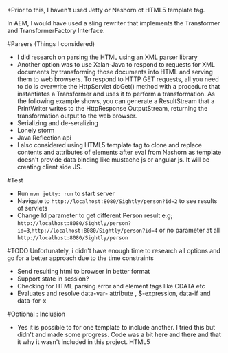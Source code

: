 
*Prior to this, I haven't used Jetty or Nashorn ot HTML5 template tag.

In AEM, I would have used a sling rewriter that implements the Transformer and TransformerFactory Interface.

#Parsers (Things I considered)

- I did research on parsing the HTML using an XML parser library
- Another option was to use Xalan-Java to respond to requests for XML documents by transforming those documents into HTML and serving them to web browsers. To respond to HTTP GET requests, all you need to do is overwrite the HttpServlet doGet() method with a procedure that instantiates a Transformer and uses it to perform a transformation. As the following example shows, you can generate a ResultStream that a PrintWriter writes to the HttpResponse OutputStream, returning the transformation output to the web browser.
- Serializing and de-seralizing
- Lonely storm
- Java Reflection api
- I also considered using HTML5 template tag to clone and replace contents and attributes of elements after eval from Nashorn as template doesn't provide data binding like mustache js or angular js. It will be creating client side JS.


#Test
- Run <code>mvn jetty: run</code> to start server
- Navigate to <code>http://localhost:8080/Sightly/person?id=2</code> to see results of servlets
- Change Id parameter to get different Person result e.g; <code>http://localhost:8080/Sightly/person?id=3</code>,<code>http://localhost:8080/Sightly/person?id=4</code> or no parameter at all <code>http://localhost:8080/Sightly/person</code> 


#TODO
Unfortunately, i didn't have enough time to research all options and go for a better approach due to the time constraints

- Send resulting html to browser in better format
- Support state in session?
- Checking for HTML parsing error and element tags like CDATA etc
- Evaluates and resolve data-var- attribute , $-expression, data-if and data-for-x


#Optional : Inclusion

- Yes it is possible to for one template to include another. I tried this but didn't and made some progress. Code was a bit here and there and that it why it wasn't included in this project. HTML5  <template> element allows developers to create client-side templates made up of chunks of reusable DOM. Because it is client side, templates are not visible in the browser until you activate them using Javascript.